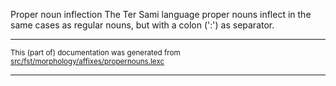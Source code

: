 Proper noun inflection
The Ter Sami language proper nouns inflect in the same cases as regular
nouns, but with a colon (':') as separator.

* * *

<small>This (part of) documentation was generated from [src/fst/morphology/affixes/propernouns.lexc](https://github.com/giellalt/lang-sjt/blob/main/src/fst/morphology/affixes/propernouns.lexc)</small>

---

